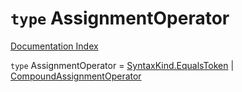 # `type` AssignmentOperator

[Documentation Index](../README.md)

`type` AssignmentOperator = [SyntaxKind.EqualsToken](../enum.SyntaxKind/README.md#equalstoken--64) | [CompoundAssignmentOperator](../type.CompoundAssignmentOperator/README.md)